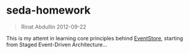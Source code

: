 seda-homework
=============

> Rinat Abdullin 2012-09-22

This is my attemt in learning core principles behind [EventStore](https://github.com/EventStore/EventStore), starting from Staged Event-Driven Architecture...